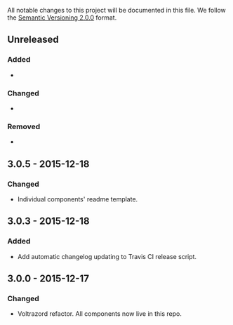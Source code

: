 All notable changes to this project will be documented in this file.
We follow the [Semantic Versioning 2.0.0](http://semver.org/) format.

## Unreleased

### Added
- 

### Changed
- 

### Removed
- 

## 3.0.5 - 2015-12-18

### Changed
- Individual components' readme template.

## 3.0.3 - 2015-12-18

### Added
- Add automatic changelog updating to Travis CI release script. 

## 3.0.0 - 2015-12-17

### Changed
- Voltrazord refactor. All components now live in this repo.
